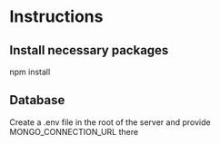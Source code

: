 # Instructions

## Install necessary packages
npm install

## Database
Create a .env file in the root of the server and provide MONGO_CONNECTION_URL there

